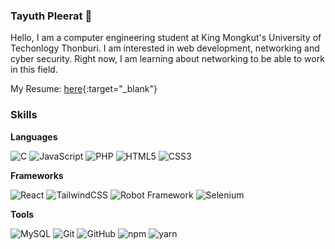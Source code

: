 ### Tayuth Pleerat 👋

Hello, I am a computer engineering student at King Mongkut's University of Techonlogy Thonburi. I am interested in web development, networking and cyber security. Right now, I am learning about networking to be able to work in this field.

My Resume: [here](https://aquintise.github.io/Resume.pdf){:target="_blank"}

### Skills

**Languages**
   
  ![C](https://img.shields.io/badge/C-00599C?style=for-the-badge&logo=c&logoColor=white)
  ![JavaScript](https://img.shields.io/badge/JavaScript-323330?style=for-the-badge&logo=javascript&logoColor=F7DF1E)
  ![PHP](https://img.shields.io/badge/PHP-777BB4?style=for-the-badge&logo=php&logoColor=white)
  ![HTML5](https://img.shields.io/badge/html5-%23E34F26.svg?style=for-the-badge&logo=html5&logoColor=white)
  ![CSS3](https://img.shields.io/badge/css3-%231572B6.svg?style=for-the-badge&logo=css3&logoColor=white)
  
**Frameworks**

  ![React](https://img.shields.io/badge/react-%2320232a.svg?style=for-the-badge&logo=react&logoColor=%2361DAFB)
  ![TailwindCSS](https://img.shields.io/badge/tailwindcss-%2338B2AC.svg?style=for-the-badge&logo=tailwind-css&logoColor=white)
  ![Robot Framework](https://img.shields.io/static/v1?style=for-the-badge&message=Robot+Framework&color=000000&logo=Robot+Framework&logoColor=FFFFFF&label=)
  ![Selenium](https://img.shields.io/badge/-selenium-%43B02A?style=for-the-badge&logo=selenium&logoColor=white)
 
 **Tools**

   ![MySQL](https://img.shields.io/badge/mysql-%2300f.svg?style=for-the-badge&logo=mysql&logoColor=white)
   ![Git](https://img.shields.io/badge/GIT-E44C30?style=for-the-badge&logo=git&logoColor=white)
   ![GitHub](https://img.shields.io/badge/GitHub-100000?style=for-the-badge&logo=github&logoColor=white)
   ![npm](https://img.shields.io/static/v1?message=npm&logo=npm&color=CB3837&logoColor=white&label=%20&style=for-the-badge)
   ![yarn](https://img.shields.io/static/v1?message=Yarn&logo=yarn&color=2C8EBB&logoColor=white&label=%20&style=for-the-badge)
  
